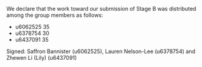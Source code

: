 We declare that the work toward our submission of Stage B was distributed among the group members as follows:

 * u6062525 35
 * u6378754 30
 * u6437091 35

Signed:  Saffron Bannister (u6062525), Lauren Nelson-Lee (u6378754) and Zhewen Li (Lily) (u6437091)
